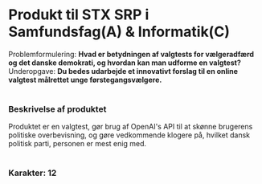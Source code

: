 # Produkt til STX SRP i Samfundsfag(A) & Informatik(C)
Problemformulering: **Hvad er betydningen af valgtests for vælgeradfærd og det danske demokrati, og hvordan kan man udforme 
en valgtest?**<br>
Underopgave: **Du bedes udarbejde et innovativt forslag til en online valgtest målrettet unge førstegangsvælgere.**
<br><br>

### Beskrivelse af produktet
Produktet er en valgtest, gør brug af OpenAI's API til at skønne brugerens politiske overbevisning, og gøre vedkommende klogere på, hvilket dansk politisk parti, personen er mest enig med.
<br><br>

### Karakter: 12
